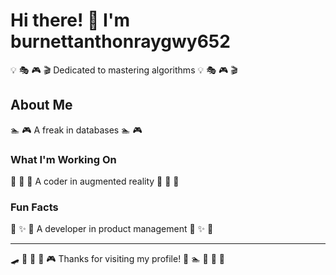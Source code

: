 # Hi there! 👋 I'm burnettanthonraygwy652

💡 🎭 🎮 🎬 Dedicated to mastering algorithms 💡 🎭 🎮 🎬

## About Me
🏊 🎮 A freak in databases 🏊 🎮

### What I'm Working On
🎵 🎰 🎣 A coder in augmented reality 🎵 🎰 🎣

### Fun Facts
🎽 ✨ 🎸 A developer in product management 🎽 ✨ 🎸

---
🛹 🎯 🚴 🏒 🎮 Thanks for visiting my profile! 🎰 🏊 🏓 🎯 🎯
